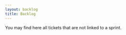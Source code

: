 ```yaml
---
layout: backlog
title: Backlog
---
```

You may find here all tickets that are not linked to a sprint.